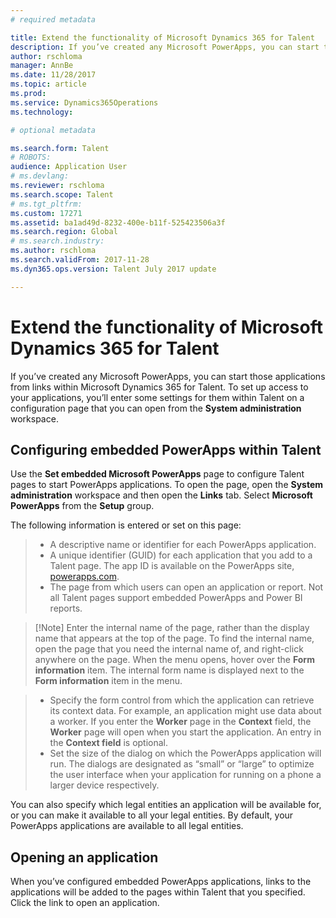 ```yaml
---
# required metadata

title: Extend the functionality of Microsoft Dynamics 365 for Talent
description: If you’ve created any Microsoft PowerApps, you can start those applications from links within Microsoft Dynamics 365 for Talent. 
author: rschloma
manager: AnnBe
ms.date: 11/28/2017
ms.topic: article
ms.prod: 
ms.service: Dynamics365Operations
ms.technology: 

# optional metadata

ms.search.form: Talent
# ROBOTS: 
audience: Application User
# ms.devlang: 
ms.reviewer: rschloma
ms.search.scope: Talent
# ms.tgt_pltfrm: 
ms.custom: 17271
ms.assetid: ba1ad49d-8232-400e-b11f-525423506a3f
ms.search.region: Global
# ms.search.industry: 
ms.author: rschloma
ms.search.validFrom: 2017-11-28
ms.dyn365.ops.version: Talent July 2017 update

---
```

# Extend the functionality of Microsoft Dynamics 365 for Talent
If you’ve created any Microsoft PowerApps, you can start those applications from links within Microsoft Dynamics 365 for Talent. To set up access to your applications, you’ll enter some settings for them within Talent on a configuration page that you can open from the **System administration** workspace.

## Configuring embedded PowerApps within Talent
Use the **Set embedded Microsoft PowerApps** page to configure Talent pages to start PowerApps applications. To open the page, open the **System administration** workspace and then open the **Links** tab. Select **Microsoft PowerApps** from the **Setup** group. 

The following information is entered or set on this page: 

> -	A descriptive name or identifier for each PowerApps application.
> -	A unique identifier (GUID) for each application that you add to a Talent page. The app ID is available on the PowerApps site, [powerapps.com](http://powerapps.com/). 
> -	The page from which users can open an application or report. Not all Talent pages support embedded PowerApps and Power BI reports. 

 >  [!Note]
 >  Enter the internal name of the page, rather than the display name that appears at the top of the page. To find the internal name, open the page that you need the internal name of, and right-click anywhere on the page. When the menu opens, hover over the **Form information** item. The internal form name is displayed next to the **Form information** item in the menu.
 
> -	Specify the form control from which the application can retrieve its context data. For example, an application might use data about a worker. If you enter the **Worker** page in the **Context** field, the **Worker** page will open when you start the application. An entry in the **Context field** is optional. 
> -	Set the size of the dialog on which the PowerApps application will run. The dialogs are designated as “small” or “large” to optimize the user interface when your application for running on a phone a larger device respectively. 

You can also specify which legal entities an application will be available for, or you can make it available to all your legal entities. By default, your PowerApps applications are available to all legal entities.

## Opening an application
When you’ve configured embedded PowerApps applications, links to the applications will be added to the pages within Talent that you specified. Click the link to open an application. 



